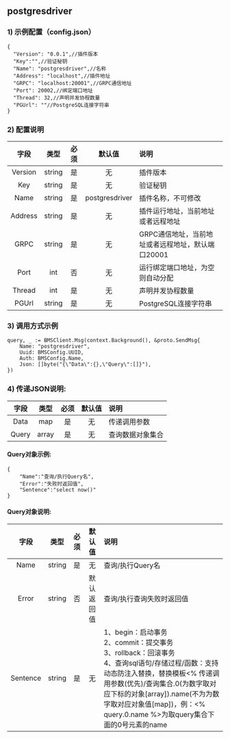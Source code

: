 
## postgresdriver

### 1) 示例配置（config.json）

```
{
  "Version": "0.0.1",//插件版本
  "Key":"",//验证秘钥
  "Name": "postgresdriver",//名称
  "Address": "localhost",//插件地址
  "GRPC": "localhost:20001",//GRPC通信地址
  "Port": 20002,//绑定端口地址
  "Thread": 32,//声明并发协程数量
  "PGUrl": ""//PostgreSQL连接字符串
}
```

### 2) 配置说明

|字段|类型|必须|默认值|说明|
|:-:|:-:|:-:|:-:|:-|
|Version|string|是|无|插件版本|
|Key|string|是|无|验证秘钥|
|Name|string|是|postgresdriver|插件名称，不可修改|
|Address|string|是|无|插件运行地址，当前地址或者远程地址|
|GRPC|string|是|无|GRPC通信地址，当前地址或者远程地址，默认端口20001|
|Port|int|否|无|运行绑定端口地址，为空则自动分配|
|Thread|int|是|无|声明并发协程数量|
|PGUrl|string|是|无|PostgreSQL连接字符串|

### 3) 调用方式示例

```
query, _ := BMSClient.Msg(context.Background(), &proto.SendMsg{
	Name: "postgresdriver",
	Uuid: BMSConfig.UUID,
	Auth: BMSConfig.Name,
	Json: []byte("{\"Data\":{},\"Query\":[]}"),
})
```

### 4) 传递JSON说明:

|字段|类型|必须|默认值|说明|
|:-:|:-:|:-:|:-:|:-|
|Data|map|是|无|传递调用参数|
|Query|array|是|无|查询数据对象集合|

#### Query对象示例:
```
{
	"Name":"查询/执行Query名",
    "Error":"失败时返回值",
    "Sentence":"select now()"
}
```

#### Query对象说明:

|字段|类型|必须|默认值|说明|
|:-:|:-:|:-:|:-:|:-|
|Name|string|是|无|查询/执行Query名|
|Error|string|否|默认返回值|查询/执行查询失败时返回值|
|Sentence|string|是|无|1、begin：启动事务<br>2、commit：提交事务<br>3、rollback：回滚事务<br>4、查询sql语句/存储过程/函数：支持动态防注入替换，替换模板<% 传递调用参数(优先)/查询集合.0(为数字取对应下标的对象[array]).name(不为为数字取对应对象值[map])，例：<% query.0.name %>为取query集合下面的0号元素的name|
